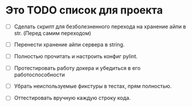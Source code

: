 # Это TODO список для проекта

- [ ] Сделать скрипт для безболезненного перехода на хранение айпи в str. (Перед самим переходом)

- [ ] Перенести хранение айпи сервера в string.

- [ ] Полностью прочитать и настроить конфиг pylint.

- [ ] Протестировать работу докера и убедиться в его работоспособности

- [ ] Убрать неиспользуемые фикстуры в тестах, прям полностью.

- [ ] Оттестировать вручную каждую строку кода.
